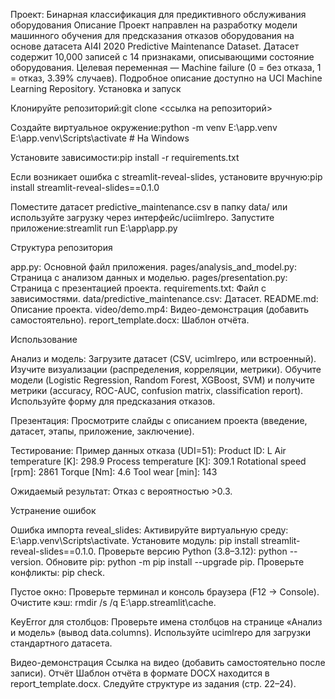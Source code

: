 Проект: Бинарная классификация для предиктивного обслуживания оборудования
Описание
Проект направлен на разработку модели машинного обучения для предсказания отказов оборудования на основе датасета AI4I 2020 Predictive Maintenance Dataset. Датасет содержит 10,000 записей с 14 признаками, описывающими состояние оборудования. Целевая переменная — Machine failure (0 = без отказа, 1 = отказ, 3.39% случаев). Подробное описание доступно на UCI Machine Learning Repository.
Установка и запуск

Клонируйте репозиторий:git clone <ссылка на репозиторий>


Создайте виртуальное окружение:python -m venv E:\app\.venv
E:\app\.venv\Scripts\activate  # На Windows


Установите зависимости:pip install -r requirements.txt

Если возникает ошибка с streamlit-reveal-slides, установите вручную:pip install streamlit-reveal-slides==0.1.0


Поместите датасет predictive_maintenance.csv в папку data/ или используйте загрузку через интерфейс/uciimlrepo.
Запустите приложение:streamlit run E:\app\app.py



Структура репозитория

app.py: Основной файл приложения.
pages/analysis_and_model.py: Страница с анализом данных и моделью.
pages/presentation.py: Страница с презентацией проекта.
requirements.txt: Файл с зависимостями.
data/predictive_maintenance.csv: Датасет.
README.md: Описание проекта.
video/demo.mp4: Видео-демонстрация (добавить самостоятельно).
report_template.docx: Шаблон отчёта.

Использование

Анализ и модель:
Загрузите датасет (CSV, ucimlrepo, или встроенный).
Изучите визуализации (распределения, корреляции, метрики).
Обучите модели (Logistic Regression, Random Forest, XGBoost, SVM) и получите метрики (accuracy, ROC-AUC, confusion matrix, classification report).
Используйте форму для предсказания отказов.


Презентация:
Просмотрите слайды с описанием проекта (введение, датасет, этапы, приложение, заключение).


Тестирование:
Пример данных отказа (UDI=51):
Product ID: L
Air temperature [K]: 298.9
Process temperature [K]: 309.1
Rotational speed [rpm]: 2861
Torque [Nm]: 4.6
Tool wear [min]: 143


Ожидаемый результат: Отказ с вероятностью >0.3.



Устранение ошибок

Ошибка импорта reveal_slides:
Активируйте виртуальную среду: E:\app\.venv\Scripts\activate.
Установите модуль: pip install streamlit-reveal-slides==0.1.0.
Проверьте версию Python (3.8–3.12): python --version.
Обновите pip: python -m pip install --upgrade pip.
Проверьте конфликты: pip check.


Пустое окно:
Проверьте терминал и консоль браузера (F12 → Console).
Очистите кэш: rmdir /s /q E:\app\.streamlit\cache.


KeyError для столбцов:
Проверьте имена столбцов на странице «Анализ и модель» (вывод data.columns).
Используйте ucimlrepo для загрузки стандартного датасета.



Видео-демонстрация
Ссылка на видео (добавить самостоятельно после записи).
Отчёт
Шаблон отчёта в формате DOCX находится в report_template.docx. Следуйте структуре из задания (стр. 22–24).
